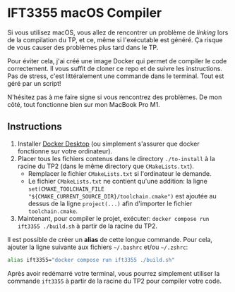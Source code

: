 # IFT3355 macOS Compiler

Si vous utilisez macOS, vous allez de rencontrer un problème de _linking_ lors de la compilation du TP, et ce, même si l'exécutable est généré. Ça risque de vous causer des problèmes plus tard dans le TP.

Pour éviter cela, j'ai créé une image Docker qui permet de compiler le code correctement. Il vous suffit de cloner ce repo et de suivre les instructions. Pas de stress, c'est littéralement une commande dans le terminal. Tout est géré par un script!

N'hésitez pas à me faire signe si vous rencontrez des problèmes. De mon côté, tout fonctionne bien sur mon MacBook Pro M1.

## Instructions

1. Installer [Docker Desktop](https://www.docker.com/products/docker-desktop/) (ou simplement s'assurer que docker fonctionne sur votre ordinateur).
2. Placer tous les fichiers contenus dans le directory `./to-install` à la racine du TP2 (dans le même directory que `CMakeLists.txt`).
   - Remplacer le fichier `CMakeLists.txt` si l'ordinateur le demande.
   - Le fichier `CMakeLists.txt` ne contient qu'une addition: la ligne `set(CMAKE_TOOLCHAIN_FILE "${CMAKE_CURRENT_SOURCE_DIR}/toolchain.cmake")` est ajoutée au dessus de la ligne `project(...)` afin d'importer le fichier `toolchain.cmake`.
3. Maintenant, pour compiler le projet, exécuter: `docker compose run ift3355 ./build.sh` à partir de la racine du TP2.

Il est possible de créer un **alias** de cette longue commande. Pour cela, ajouter la ligne suivante aux fichiers `~/.bashrc` et/ou `~/.zshrc`:

```bash
alias ift3355="docker compose run ift3355 ./build.sh"
```

Après avoir redémarré votre terminal, vous pourrez simplement utiliser la commande `ift3355` à partir de la racine du TP2 pour compiler votre code.
